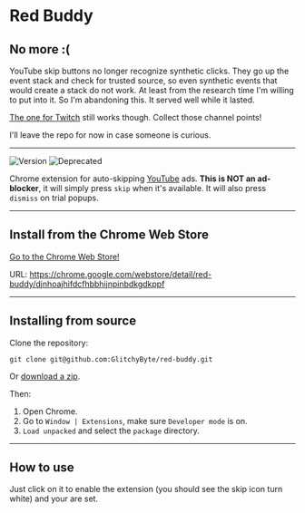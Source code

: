 # Red Buddy

## No more :(

YouTube skip buttons no longer recognize synthetic clicks. They go up the event stack and check for trusted source, so even synthetic events that would create a stack do not work. At least from the research time I'm willing to put into it. So I'm abandoning this. It served well while it lasted.

[The one for Twitch](https://github.com/GlitchyByte/purple-buddy) still works though. Collect those channel points!

I'll leave the repo for now in case someone is curious.

---
![Version](https://img.shields.io/badge/Version-1.4.6-blue)
![Deprecated](https://img.shields.io/badge/Deprecated-brown)

Chrome extension for auto-skipping [YouTube](https://youtube.com/) ads. **This is NOT an ad-blocker**, it will simply press `skip` when it's available. It will also press `dismiss` on trial popups.

---
## Install from the Chrome Web Store

[Go to the Chrome Web Store!](https://chrome.google.com/webstore/detail/red-buddy/djnhoajhifdcfhbbhijnpinbdkgdkppf)

URL: https://chrome.google.com/webstore/detail/red-buddy/djnhoajhifdcfhbbhijnpinbdkgdkppf

---
## Installing from source

Clone the repository:

    git clone git@github.com:GlitchyByte/red-buddy.git

Or [download a zip](https://github.com/GlitchyByte/red-buddy/archive/refs/heads/main.zip).

Then:

1. Open Chrome.
2. Go to `Window | Extensions`, make sure `Developer mode` is on.
3. `Load unpacked` and select the `package` directory.

---
## How to use

Just click on it to enable the extension (you should see the skip icon turn white) and your are set.
